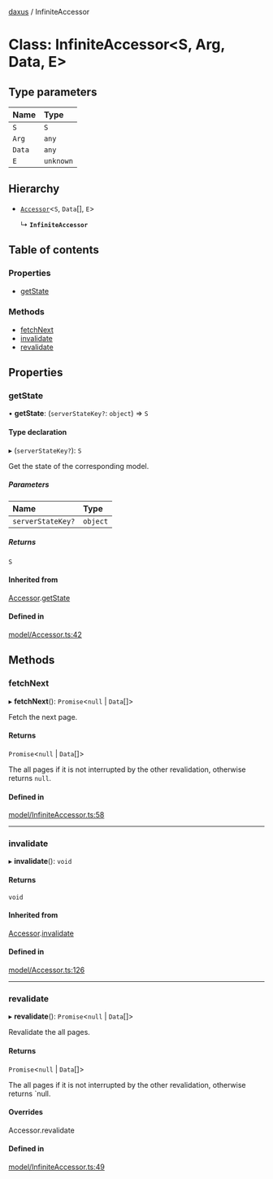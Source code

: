 [daxus](../README.md) / InfiniteAccessor

# Class: InfiniteAccessor<S, Arg, Data, E\>

## Type parameters

| Name | Type |
| :------ | :------ |
| `S` | `S` |
| `Arg` | `any` |
| `Data` | `any` |
| `E` | `unknown` |

## Hierarchy

- [`Accessor`](Accessor.md)<`S`, `Data`[], `E`\>

  ↳ **`InfiniteAccessor`**

## Table of contents

### Properties

- [getState](InfiniteAccessor.md#getstate)

### Methods

- [fetchNext](InfiniteAccessor.md#fetchnext)
- [invalidate](InfiniteAccessor.md#invalidate)
- [revalidate](InfiniteAccessor.md#revalidate)

## Properties

### getState

• **getState**: (`serverStateKey?`: `object`) => `S`

#### Type declaration

▸ (`serverStateKey?`): `S`

Get the state of the corresponding model.

##### Parameters

| Name | Type |
| :------ | :------ |
| `serverStateKey?` | `object` |

##### Returns

`S`

#### Inherited from

[Accessor](Accessor.md).[getState](Accessor.md#getstate)

#### Defined in

[model/Accessor.ts:42](https://github.com/jason89521/react-fetch/blob/27b98d0/src/lib/model/Accessor.ts#L42)

## Methods

### fetchNext

▸ **fetchNext**(): `Promise`<``null`` \| `Data`[]\>

Fetch the next page.

#### Returns

`Promise`<``null`` \| `Data`[]\>

The all pages if it is not interrupted by the other revalidation, otherwise returns `null`.

#### Defined in

[model/InfiniteAccessor.ts:58](https://github.com/jason89521/react-fetch/blob/27b98d0/src/lib/model/InfiniteAccessor.ts#L58)

___

### invalidate

▸ **invalidate**(): `void`

#### Returns

`void`

#### Inherited from

[Accessor](Accessor.md).[invalidate](Accessor.md#invalidate)

#### Defined in

[model/Accessor.ts:126](https://github.com/jason89521/react-fetch/blob/27b98d0/src/lib/model/Accessor.ts#L126)

___

### revalidate

▸ **revalidate**(): `Promise`<``null`` \| `Data`[]\>

Revalidate the all pages.

#### Returns

`Promise`<``null`` \| `Data`[]\>

The all pages if it is not interrupted by the other revalidation, otherwise returns `null.

#### Overrides

Accessor.revalidate

#### Defined in

[model/InfiniteAccessor.ts:49](https://github.com/jason89521/react-fetch/blob/27b98d0/src/lib/model/InfiniteAccessor.ts#L49)
